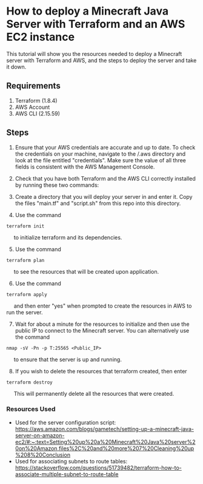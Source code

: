 # **How to deploy a Minecraft Java Server with Terraform and an AWS EC2 instance**
This tutorial will show you the resources needed to deploy a Minecraft server with Terraform and AWS, and the steps to deploy the server and take it down.
## Requirements
1. Terraform (1.8.4)
2. AWS Account
3. AWS CLI (2.15.59)

## Steps
1. Ensure that your AWS credentials are accurate and up to date. To check the credentials on your machine, navigate to the /.aws directory and look at the file entitled "credentials". Make sure the value of all three fields is consistent with the AWS Management Console.
 
2. Check that you have both Terraform and the AWS CLI correctly installed by running these two commands: 

3. Create a directory that you will deploy your server in and enter it. Copy the files "main.tf" and "script.sh" from this repo into this directory. 

4. Use the command 
```console
terraform init
```
&nbsp;&nbsp;&nbsp;&nbsp;&nbsp;to initialize terraform and its dependencies. 

5. Use the command
```console
terraform plan
```
&nbsp;&nbsp;&nbsp;&nbsp;&nbsp;to see the resources that will be created upon application. 

6. Use the command 
```console
terraform apply 
```
&nbsp;&nbsp;&nbsp;&nbsp;&nbsp;and then enter "yes" when prompted to create the resources in AWS to run the server. 

7. Wait for about a minute for the resources to initialize and then use the public IP to connect to the Minecraft server. You can alternatively use the command 
```console
nmap -sV -Pn -p T:25565 <Public_IP>
```
&nbsp;&nbsp;&nbsp;&nbsp;&nbsp;to ensure that the server is up and running. 

8. If you wish to delete the resources that terraform created, then enter 
```console
terraform destroy
```
&nbsp;&nbsp;&nbsp;&nbsp;&nbsp;This will permanently delete all the resources that were created. 

### Resources Used
- Used for the server configuration script: https://aws.amazon.com/blogs/gametech/setting-up-a-minecraft-java-server-on-amazon-ec2/#:~:text=Setting%20up%20a%20Minecraft%20Java%20server%20on%20Amazon,files%2C%20and%20more%207%20Cleaning%20up%208%20Conclusion
- Used for associating subnets to route tables: https://stackoverflow.com/questions/51739482/terraform-how-to-associate-multiple-subnet-to-route-table
